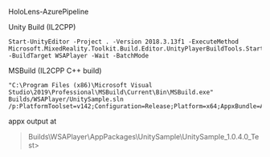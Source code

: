 HoloLens-AzurePipeline

Unity Build (IL2CPP)

```
Start-UnityEditor -Project . -Version 2018.3.13f1 -ExecuteMethod Microsoft.MixedReality.Toolkit.Build.Editor.UnityPlayerBuildTools.StartCommandLineBuild -BuildTarget WSAPlayer -Wait -BatchMode
```

MSBuild (IL2CPP C++ build)

```
"C:\Program Files (x86)\Microsoft Visual Studio\2019\Professional\MSBuild\Current\Bin\MSBuild.exe" Builds/WSAPlayer/UnitySample.sln /p:PlatformToolset=v142;Configuration=Release;Platform=x64;AppxBundle=Always;AppxBundlePlatforms=x64
```

appx output at

> Builds\WSAPlayer\AppPackages\UnitySample\UnitySample_1.0.4.0_Test>